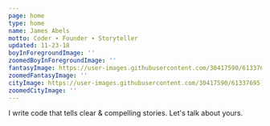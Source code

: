 ```yaml
---
page: home
type: home
name: James Abels
motto: Coder ∙ Founder ∙ Storyteller
updated: 11-23-18
boyInForegroundImage: ''
zoomedBoyInForegroundImage: ''
fantasyImage: https://user-images.githubusercontent.com/30417590/61337694-89fe7100-a804-11e9-912b-a309978580c6.png
zoomedFantasyImage: ''
cityImage: https://user-images.githubusercontent.com/30417590/61337695-89fe7100-a804-11e9-92e7-4897219d067f.png
zoomedCityImage: ''
---
```


I write code that tells clear & compelling stories. Let's talk about yours.